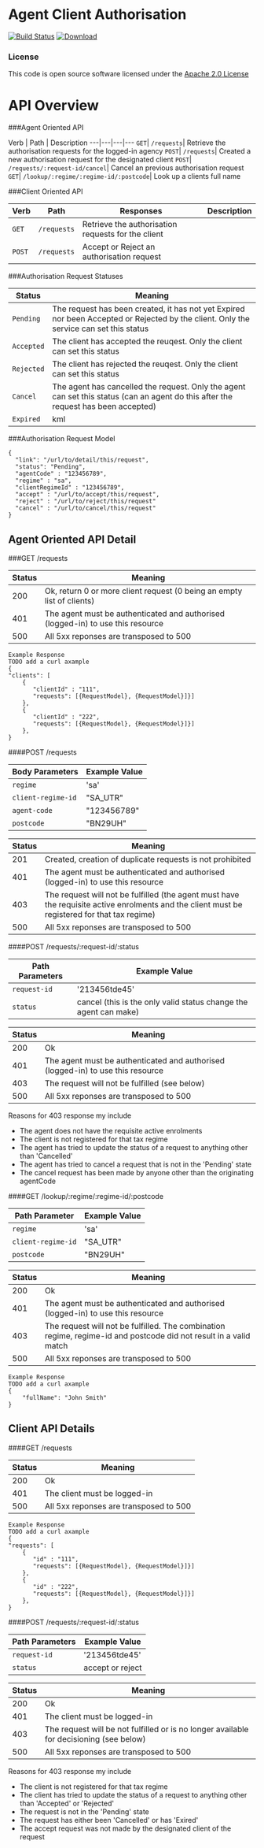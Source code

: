 Agent Client Authorisation
==========================

[![Build Status](https://travis-ci.org/hmrc/agent-client-authorisation.svg?branch=master)](https://travis-ci.org/hmrc/agent-client-authorisation) [ ![Download](https://api.bintray.com/packages/hmrc/releases/agent-client-authorisation/images/download.svg) ](https://bintray.com/hmrc/releases/agent-client-authorisation/_latestVersion)

### License

This code is open source software licensed under the [Apache 2.0 License]("http://www.apache.org/licenses/LICENSE-2.0.html")

API Overview
===

###Agent Oriented API

Verb | Path | Description
---|---|---|---
```GET```| ```/requests```| Retrieve the authorisation requests for the logged-in agency
```POST```| ```/requests```|  Created a new authorisation request for the designated client
```POST```| ```/requests/:request-id/cancel```| Cancel an previous authorisation request
```GET```| ```/lookup/:regime/:regime-id/:postcode```| Look up a clients full name


###Client Oriented API

Verb | Path | Responses | Description
---|---|---|---
```GET```| ```/requests```| Retrieve the authorisation requests for the client
```POST```| ```/requests```| Accept or Reject an authorisation request


###Authorisation Request Statuses

Status  | Meaning
------- | -------
```Pending``` | The request has been created, it has not yet Expired nor been Accepted or Rejected by the client. Only the service can set this status
```Accepted``` | The client has accepted the reuqest. Only the client can set this status
```Rejected``` | The client has rejected the reuqest. Only the client can set this status
```Cancel``` | The agent has cancelled the request. Only the agent can set this status (can an agent do this after the request has been accepted)
```Expired```|kml


###Authorisation Request Model
```
{
  "link": "/url/to/detail/this/request",
  "status": "Pending",
  "agentCode" : "123456789",
  "regime" : "sa",
  "clientRegimeId" : "123456789",
  "accept" : "/url/to/accept/this/request",
  "reject" : "/url/to/reject/this/request"
  "cancel" : "/url/to/cancel/this/request"
}
```

Agent Oriented API Detail
---
###GET /requests

Status | Meaning
---|---
200 | Ok, return 0 or more client request (0 being an empty list of clients)
401 | The agent must be authenticated and authorised (logged-in) to use this resource
500 | All 5xx reponses are transposed to 500

```
Example Response
TODO add a curl axample
{
"clients": [
    {
       "clientId" : "111", 
       "requests": [{RequestModel}, {RequestModel}]}]
    },
    {
       "clientId" : "222", 
       "requests": [{RequestModel}, {RequestModel}]}]
    },
}
```

####POST /requests

Body Parameters | Example Value
---|---
```regime``` | 'sa'
```client-regime-id``` | "SA_UTR"
```agent-code``` | "123456789"
```postcode``` | "BN29UH"

Status | Meaning
---|---
201 | Created, creation of duplicate requests is not prohibited
401 | The agent must be authenticated and authorised (logged-in) to use this resource
403 | The request will not be fulfilled (the agent must have the requisite active enrolments and the client must be registered for that tax regime)
500 | All 5xx reponses are transposed to 500

####POST /requests/:request-id/:status

Path Parameters | Example Value
---|---
```request-id``` | '213456tde45'
```status``` | cancel (this is the only valid status change the agent can make)

Status | Meaning
---|---
200 | Ok
401 | The agent must be authenticated and authorised (logged-in) to use this resource
403 | The request will not be fulfilled (see below)
500 | All 5xx reponses are transposed to 500

Reasons for 403 response my include
 
 * The agent does not have the requisite active enrolments 
 * The client is not registered for that tax regime
 * The agent has tried to update the status of a request to anything other than 'Cancelled'
 * The agent has tried to cancel a request that is not in the 'Pending' state
 * The cancel request has been made by anyone other than the originating agentCode


####GET /lookup/:regime/:regime-id/:postcode

Path Parameter | Example Value
---|---
```regime``` | 'sa'
```client-regime-id``` | "SA_UTR"
```postcode``` | "BN29UH"

Status | Meaning
---|---
200 | Ok
401 | The agent must be authenticated and authorised (logged-in) to use this resource
403 | The request will not be fulfilled. The combination regime, regime-id and postcode did not result in a valid match
500 | All 5xx reponses are transposed to 500

```
Example Response
TODO add a curl axample
{
    "fullName": "John Smith"
}
```

Client API Details
---

####GET /requests

Status | Meaning
---|---
200 | Ok
401 | The client must be logged-in
500 | All 5xx reponses are transposed to 500

```
Example Response
TODO add a curl axample
{
"requests": [
    {
       "id" : "111", 
       "requests": [{RequestModel}, {RequestModel}]}]
    },
    {
       "id" : "222", 
       "requests": [{RequestModel}, {RequestModel}]}]
    },
}
```

####POST /requests/:request-id/:status

Path Parameters | Example Value
---|---
```request-id``` | '213456tde45'
```status``` | accept or reject

Status | Meaning
---|---
200 | Ok
401 | The client must be logged-in
403 | The request will be not fulfilled or is no longer available for decisioning (see below)
500 | All 5xx reponses are transposed to 500

Reasons for 403 response my include
 
 * The client is not registered for that tax regime
 * The client has tried to update the status of a request to anything other than 'Accepted' or 'Rejected'
 * The request is not in the 'Pending' state
 * The request has either been 'Cancelled' or has 'Exired'
 * The accept request was not made by the designated client of the request
